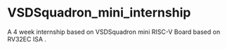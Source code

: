 # VSDSquadron_mini_internship
A 4 week internship based on VSDSquadron mini RISC-V Board based on RV32EC ISA .
